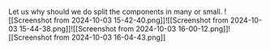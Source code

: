 Let us why should we do split the components in many or small.
![[Screenshot from 2024-10-03 15-42-40.png]]![[Screenshot from 2024-10-03 15-44-38.png]]![[Screenshot from 2024-10-03 16-00-12.png]]![[Screenshot from 2024-10-03 16-04-43.png]]